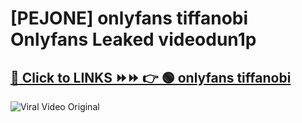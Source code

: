 
 # [PEJONE] onlyfans tiffanobi Onlyfans Leaked videodun1p

## <h2><a href="https://clipsfans.com/onlyfans_tiffanobi&ref=git">🔗 Click to LINKS ⏩⏩ 👉 🟢 onlyfans tiffanobi </a></h2>

<a href="https://clipsfans.com/onlyfans_tiffanobi&ref=git" rel="nofollow" data-target="animated-image.originalLink"><img src="https://i.ibb.co.com/xMMVF88/686577567.gif" alt="Viral Video Original" style="max-width: 100%; display: inline-block;" data-target="animated-image.originalImage"></a>

